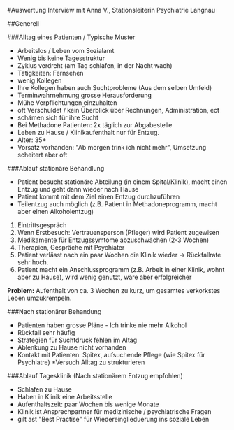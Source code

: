 #Auswertung Interview mit Anna V., Stationsleiterin Psychiatrie Langnau


##Generell

###Alltag eines Patienten / Typische Muster
* Arbeitslos / Leben vom Sozialamt
* Wenig bis keine Tagesstruktur
* Zyklus verdreht (am Tag schlafen, in der Nacht wach)
* Tätigkeiten: Fernsehen
* wenig Kollegen
*  Ihre Kollegen haben auch Suchtprobleme (Aus dem selben Umfeld)
* Terminwahrnehmung grosse Herausforderung
* Mühe Verpflichtungen einzuhalten
* oft Verschuldet / kein Überblick über Rechnungen, Administration, ect
* schämen sich für ihre Sucht
* Bei Methadone Patienten: 2x täglich zur Abgabestelle
* Leben zu Hause / Klinikaufenthalt nur für Entzug.
* Alter: 35+
* Vorsatz vorhanden: "Ab morgen trink ich nicht mehr", Umsetzung scheitert aber oft


###Ablauf stationäre Behandlung
* Patient besucht stationäre Abteilung (in einem Spital/Klinik), macht einen Entzug und geht dann wieder nach Hause
* Patient kommt mit dem Ziel einen Entzug durchzuführen
* Teilentzug auch möglich (z.B. Patient in Methadoneprogramm, macht aber einen Alkoholentzug)

1. Eintrittsgespräch
2. Wenn Erstbesuch: Vertrauensperson (Pfleger) wird Patient zugewisen
2. Medikamente für Entzugssymtome abzuschwächen (2-3 Wochen)
3. Therapien, Gespräche mit Psychiater
4. Patient verlässt nach ein paar Wochen die Klinik wieder -> Rückfallrate sehr hoch.
5. Patient macht ein Anschlussprogramm (z.B. Arbeit in einer Klinik, wohnt aber zu Hause), wird wenig genutzt, wäre aber erfolgreicher

**Problem:** Aufenthalt von ca. 3 Wochen zu kurz, um gesamtes verkorkstes Leben umzukrempeln.


###Nach stationärer Behandung
* Patienten haben grosse Pläne - Ich trinke nie mehr Alkohol
* Rückfall sehr häufig
* Strategien für Suchtdruck fehlen im Altag
* Ablenkung zu Hause nicht vorhanden
* Kontakt mit Patienten: Spitex, aufsuchende Pflege (wie Spitex für Psychiatre)
  *Versuch Alltag zu strukturieren

###Ablauf Tagesklinik (Nach stationärem Entzug empfohlen)
* Schlafen zu Hause
* Haben in Klinik eine Arbeitsstelle
* Aufenthaltszeit: paar Wochen bis wenige Monate
* Klinik ist Ansprechpartner für medizinische / psychiatrische Fragen
* gilt ast "Best Practise" für Wiedereinglieduerung ins soziale Leben


